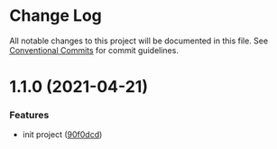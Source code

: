 # Change Log

All notable changes to this project will be documented in this file.
See [Conventional Commits](https://conventionalcommits.org) for commit guidelines.

# 1.1.0 (2021-04-21)


### Features

* init project ([90f0dcd](https://github.com/Rayzhangzhang/demo-monorepo/commit/90f0dcdf0fe277fd9fdf41a54caa61381a653ddf))
